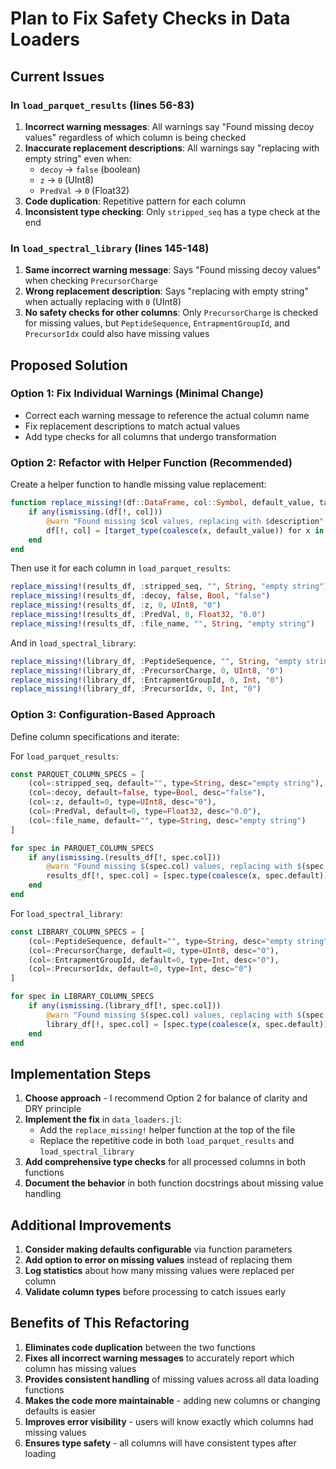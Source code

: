 # Plan to Fix Safety Checks in Data Loaders

## Current Issues

### In `load_parquet_results` (lines 56-83)

1. **Incorrect warning messages**: All warnings say "Found missing decoy values" regardless of which column is being checked
2. **Inaccurate replacement descriptions**: All warnings say "replacing with empty string" even when:
   - `decoy` → `false` (boolean)
   - `z` → `0` (UInt8)
   - `PredVal` → `0` (Float32)
3. **Code duplication**: Repetitive pattern for each column
4. **Inconsistent type checking**: Only `stripped_seq` has a type check at the end

### In `load_spectral_library` (lines 145-148)

1. **Same incorrect warning message**: Says "Found missing decoy values" when checking `PrecursorCharge`
2. **Wrong replacement description**: Says "replacing with empty string" when actually replacing with `0` (UInt8)
3. **No safety checks for other columns**: Only `PrecursorCharge` is checked for missing values, but `PeptideSequence`, `EntrapmentGroupId`, and `PrecursorIdx` could also have missing values

## Proposed Solution

### Option 1: Fix Individual Warnings (Minimal Change)
- Correct each warning message to reference the actual column name
- Fix replacement descriptions to match actual values
- Add type checks for all columns that undergo transformation

### Option 2: Refactor with Helper Function (Recommended)
Create a helper function to handle missing value replacement:

```julia
function replace_missing!(df::DataFrame, col::Symbol, default_value, target_type::Type, description::String)
    if any(ismissing.(df[!, col]))
        @warn "Found missing $col values, replacing with $description"
        df[!, col] = [target_type(coalesce(x, default_value)) for x in df[!, col]]
    end
end
```

Then use it for each column in `load_parquet_results`:
```julia
replace_missing!(results_df, :stripped_seq, "", String, "empty string")
replace_missing!(results_df, :decoy, false, Bool, "false")
replace_missing!(results_df, :z, 0, UInt8, "0")
replace_missing!(results_df, :PredVal, 0, Float32, "0.0")
replace_missing!(results_df, :file_name, "", String, "empty string")
```

And in `load_spectral_library`:
```julia
replace_missing!(library_df, :PeptideSequence, "", String, "empty string")
replace_missing!(library_df, :PrecursorCharge, 0, UInt8, "0")
replace_missing!(library_df, :EntrapmentGroupId, 0, Int, "0")
replace_missing!(library_df, :PrecursorIdx, 0, Int, "0")
```

### Option 3: Configuration-Based Approach
Define column specifications and iterate:

For `load_parquet_results`:
```julia
const PARQUET_COLUMN_SPECS = [
    (col=:stripped_seq, default="", type=String, desc="empty string"),
    (col=:decoy, default=false, type=Bool, desc="false"),
    (col=:z, default=0, type=UInt8, desc="0"),
    (col=:PredVal, default=0, type=Float32, desc="0.0"),
    (col=:file_name, default="", type=String, desc="empty string")
]

for spec in PARQUET_COLUMN_SPECS
    if any(ismissing.(results_df[!, spec.col]))
        @warn "Found missing $(spec.col) values, replacing with $(spec.desc)"
        results_df[!, spec.col] = [spec.type(coalesce(x, spec.default)) for x in results_df[!, spec.col]]
    end
end
```

For `load_spectral_library`:
```julia
const LIBRARY_COLUMN_SPECS = [
    (col=:PeptideSequence, default="", type=String, desc="empty string"),
    (col=:PrecursorCharge, default=0, type=UInt8, desc="0"),
    (col=:EntrapmentGroupId, default=0, type=Int, desc="0"),
    (col=:PrecursorIdx, default=0, type=Int, desc="0")
]

for spec in LIBRARY_COLUMN_SPECS
    if any(ismissing.(library_df[!, spec.col]))
        @warn "Found missing $(spec.col) values, replacing with $(spec.desc)"
        library_df[!, spec.col] = [spec.type(coalesce(x, spec.default)) for x in library_df[!, spec.col]]
    end
end
```

## Implementation Steps

1. **Choose approach** - I recommend Option 2 for balance of clarity and DRY principle
2. **Implement the fix** in `data_loaders.jl`:
   - Add the `replace_missing!` helper function at the top of the file
   - Replace the repetitive code in both `load_parquet_results` and `load_spectral_library`
3. **Add comprehensive type checks** for all processed columns in both functions
4. **Document the behavior** in both function docstrings about missing value handling

## Additional Improvements

1. **Consider making defaults configurable** via function parameters
2. **Add option to error on missing values** instead of replacing them
3. **Log statistics** about how many missing values were replaced per column
4. **Validate column types** before processing to catch issues early

## Benefits of This Refactoring

1. **Eliminates code duplication** between the two functions
2. **Fixes all incorrect warning messages** to accurately report which column has missing values
3. **Provides consistent handling** of missing values across all data loading functions
4. **Makes the code more maintainable** - adding new columns or changing defaults is easier
5. **Improves error visibility** - users will know exactly which columns had missing values
6. **Ensures type safety** - all columns will have consistent types after loading